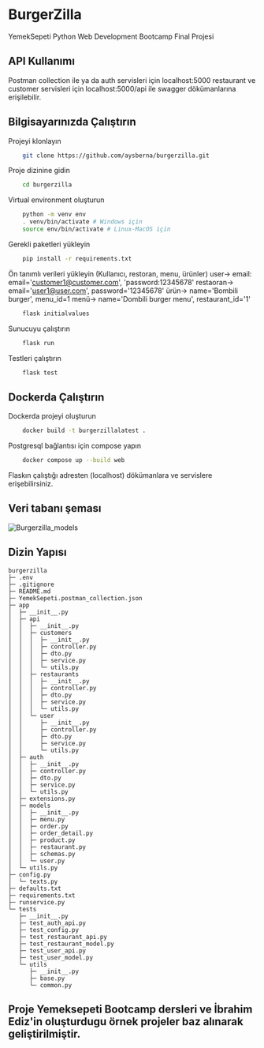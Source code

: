 # BurgerZilla

YemekSepeti Python Web Development Bootcamp Final Projesi

## API Kullanımı

Postman collection ile ya da 
auth servisleri için localhost:5000
restaurant ve customer servisleri için localhost:5000/api ile swagger dökümanlarına erişilebilir.

  
## Bilgisayarınızda Çalıştırın

Projeyi klonlayın

```bash
    git clone https://github.com/aysberna/burgerzilla.git
```

Proje dizinine gidin

```bash
    cd burgerzilla
```

Virtual environment oluşturun

```bash
    python -m venv env
    . venv/bin/activate # Windows için
    source env/bin/activate # Linux-MacOS için
```
Gerekli paketleri yükleyin

```bash
    pip install -r requirements.txt
```

Ön tanımlı verileri yükleyin (Kullanıcı, restoran, menu, ürünler)
user-> email: email='customer1@customer.com', 'password:12345678'
restaoran-> email='user1@user.com', password='12345678'
ürün-> name='Bombili burger', menu_id=1
menü-> name='Dombili burger menu', restaurant_id='1'

```bash
    flask initialvalues
```

Sunucuyu çalıştırın

```bash
    flask run
```

Testleri çalıştırın

```bash
    flask test
```


## Dockerda Çalıştırın

Dockerda projeyi oluşturun

```bash
    docker build -t burgerzillalatest .
```

Postgresql bağlantısı için compose yapın

```bash
    docker compose up --build web
```

Flaskın çalıştığı adresten (localhost) dökümanlara ve servislere erişebilirsiniz.

## Veri tabanı şeması

![Burgerzilla_models](https://user-images.githubusercontent.com/4121960/153591356-b0bf3db6-35c2-46b2-b4c8-9733ee1e3f92.png)

  
## Dizin Yapısı

```
burgerzilla
├─ .env
├─ .gitignore
├─ README.md
├─ YemekSepeti.postman_collection.json
├─ app
│  ├─ __init__.py
│  ├─ api
│  │  ├─ __init__.py
│  │  ├─ customers
│  │  │  ├─ __init__.py
│  │  │  ├─ controller.py
│  │  │  ├─ dto.py
│  │  │  ├─ service.py
│  │  │  └─ utils.py
│  │  ├─ restaurants
│  │  │  ├─ __init__.py
│  │  │  ├─ controller.py
│  │  │  ├─ dto.py
│  │  │  ├─ service.py
│  │  │  └─ utils.py
│  │  └─ user
│  │     ├─ __init__.py
│  │     ├─ controller.py
│  │     ├─ dto.py
│  │     ├─ service.py
│  │     └─ utils.py
│  ├─ auth
│  │  ├─ __init__.py
│  │  ├─ controller.py
│  │  ├─ dto.py
│  │  ├─ service.py
│  │  └─ utils.py
│  ├─ extensions.py
│  ├─ models
│  │  ├─ __init__.py
│  │  ├─ menu.py
│  │  ├─ order.py
│  │  ├─ order_detail.py
│  │  ├─ product.py
│  │  ├─ restaurant.py
│  │  ├─ schemas.py
│  │  └─ user.py
│  └─ utils.py
├─ config.py
│  └─ texts.py
├─ defaults.txt
├─ requirements.txt
├─ runservice.py
└─ tests
   ├─ __init__.py
   ├─ test_auth_api.py
   ├─ test_config.py
   ├─ test_restaurant_api.py
   ├─ test_restaurant_model.py
   ├─ test_user_api.py
   ├─ test_user_model.py
   └─ utils
      ├─ __init__.py
      ├─ base.py
      └─ common.py

```
  
  
 ## Proje Yemeksepeti Bootcamp dersleri ve İbrahim Ediz'in oluşturdugu örnek projeler baz alınarak geliştirilmiştir.
